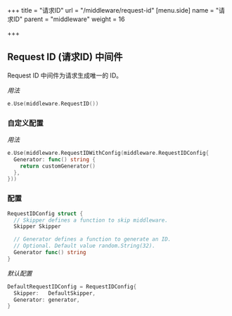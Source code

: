 +++
title = "请求ID"
url = "/middleware/request-id"
[menu.side]
  name = "请求ID"
  parent = "middleware"
  weight = 16

+++

## Request ID (请求ID) 中间件

Request ID 中间件为请求生成唯一的 ID。

*用法*

```go
e.Use(middleware.RequestID())
```

### 自定义配置

*用法*

```go
e.Use(middleware.RequestIDWithConfig(middleware.RequestIDConfig{
  Generator: func() string {
    return customGenerator()
  },
}))
```

### 配置

```go
RequestIDConfig struct {
  // Skipper defines a function to skip middleware.
  Skipper Skipper

  // Generator defines a function to generate an ID.
  // Optional. Default value random.String(32).
  Generator func() string
}
```

*默认配置*

```go
DefaultRequestIDConfig = RequestIDConfig{
  Skipper:   DefaultSkipper,
  Generator: generator,
}
```

